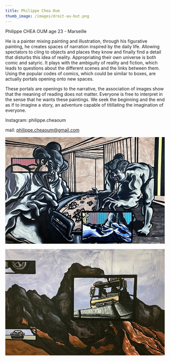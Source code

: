 ```yaml
---
title: Philippe Chea Oum
thumb_image: /images/droit-au-but.png
---
```

Philippe CHEA OUM age 23 - Marseille

He is a painter mixing painting and illustration, through his figurative painting, he creates spaces of narration inspired by the daily life. Allowing spectators to cling to objects and places they know and finally find a detail that disturbs this idea of reality. Appropriating their own universe is both comic and satyric. It plays with the ambiguity of reality and fiction, which leads to questions about the different scenes and the links between them. Using the popular codes of comics, which could be similar to boxes, are actually portals opening onto new spaces.

These portals are openings to the narrative, the association of images show that the meaning of reading does not matter. Everyone is free to interpret in the sense that he wants these paintings. We seek the beginning and the end as if to imagine a story, an adventure capable of titillating the imagination of everyone.

Instagram: philippe.cheaoum

mail: philippe.cheaoum@gmail.com

![](/images/sumos-et-des-fleurs.png "Deux sumos et es fleurs")

![](/images/chasse-neige-tmtc.png "Chasse-neige")